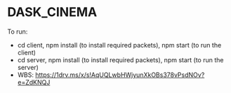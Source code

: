 # DASK_CINEMA
To run:
- cd client, npm install (to install required packets), npm start (to run the client)
- cd server, npm install (to install required packets), npm start (to run the server)
- WBS: https://1drv.ms/x/s!AqUQLwbHWjyunXkOBs378vPsdNOv?e=ZdKNQJ

